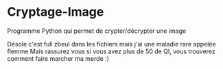 # Cryptage-Image
Programme Python qui permet de crypter/décrypter une image

Désole c'est full zbeul dans les fichiers mais j'ai une maladie rare appelée flemme 
Mais rassurez vous si vous avez plus de 50 de QI, vous trouverez comment faire marcher ma merde :) 
